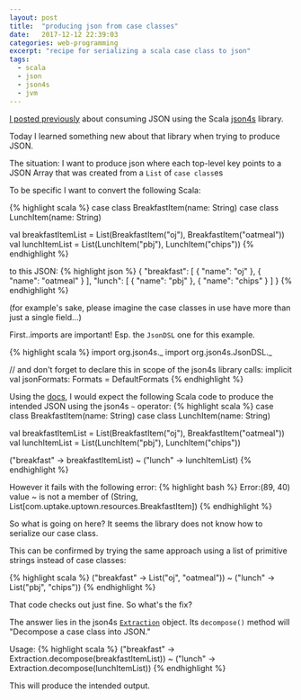 ```yaml
---
layout: post
title:  "producing json from case classes"
date:   2017-12-12 22:39:03
categories: web-programming
excerpt: "recipe for serializing a scala case class to json"
tags:
  - scala
  - json
  - json4s
  - jvm
---
```


[I posted previously](/web-programming/2017/10/27/scala-and-json-friends-at-last.html) about consuming JSON using the Scala [json4s](https://github.com/json4s/json4s) library.

Today I learned something new about that library when trying to produce JSON.

The situation: I want to produce json where each top-level key points to a JSON Array that was created from a `List` of `case class`es

To be specific I want to convert the following Scala:

{% highlight scala %}
case class BreakfastItem(name: String)
case class LunchItem(name: String)

val breakfastItemList = List(BreakfastItem("oj"), BreakfastItem("oatmeal"))
val lunchItemList = List(LunchItem("pbj"), LunchItem("chips"))
{% endhighlight %}

to this JSON:
{% highlight json %}
{
  "breakfast": [
    {
      "name": "oj"
    },
    {
      "name": "oatmeal"
    }
  ],
  "lunch": [
    {
      "name": "pbj"
    },
    {
      "name": "chips"
    }
  ]
}
{% endhighlight %}

(for example's sake, please imagine the case classes in use have more than just a single field...)

First..imports are important!  Esp. the `JsonDSL` one for this example.

{% highlight scala %}
import org.json4s._
import org.json4s.JsonDSL._

// and don't forget to declare this in scope of the json4s library calls:
implicit val jsonFormats: Formats = DefaultFormats
{% endhighlight %}

Using the [docs](https://github.com/json4s/json4s#producing-json), I would expect the following Scala code to produce the intended JSON using the json4s `~` operator:
{% highlight scala %}
case class BreakfastItem(name: String)
case class LunchItem(name: String)

val breakfastItemList = List(BreakfastItem("oj"), BreakfastItem("oatmeal"))
val lunchItemList = List(LunchItem("pbj"), LunchItem("chips"))

("breakfast" -> breakfastItemList) ~ ("lunch" -> lunchItemList)
{% endhighlight %}

However it fails with the following error:
{% highlight bash %}
Error:(89, 40) value ~ is not a member of (String, List[com.uptake.uptown.resources.BreakfastItem])
{% endhighlight %}

So what is going on here?  It seems the library does not know how to serialize our case class.

This can be confirmed by trying the same approach using a list of primitive strings instead of case classes:

{% highlight scala %}
("breakfast" -> List("oj", "oatmeal")) ~ ("lunch" -> List("pbj", "chips"))
{% endhighlight %}

That code checks out just fine.  So what's the fix?

The answer lies in the json4s [`Extraction`](https://github.com/json4s/json4s/blob/7da6a8458246dadb46fa7fff930823d6bf590d19/core/src/main/scala/org/json4s/Extraction.scala) object.  Its `decompose()` method will "Decompose a case class into JSON."

Usage:
{% highlight scala %}
("breakfast" -> Extraction.decompose(breakfastItemList)) ~
  ("lunch" -> Extraction.decompose(lunchItemList))
{% endhighlight %}

This will produce the intended output.
